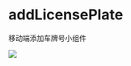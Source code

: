 # addLicensePlate
移动端添加车牌号小组件

![](https://github.com/FloweringVivian/FloweringVivian/blob/master/addLicensePlate/images/img.jpg) 
